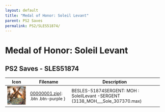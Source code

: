 ```yaml
---
layout: default
title: "Medal of Honor: Soleil Levant"
parent: PS2 Saves
permalink: PS2/SLES51874/
---
```

# Medal of Honor: Soleil Levant

## PS2 Saves - SLES51874

| Icon | Filename | Description |
|------|----------|-------------|
| ![Medal of Honor: Soleil Levant](icon0.png) | [00000001.zip](00000001.zip){: .btn .btn-purple } | BESLES-51874SERGENT: MOH : SoleilLevant -SERGENT (3138_MOH___Sole_307370.max) |
